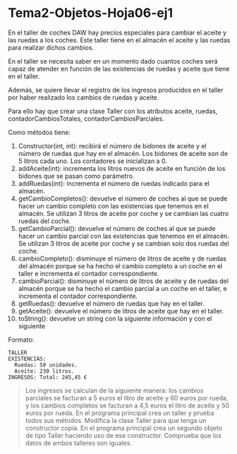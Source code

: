 # Tema2-Objetos-Hoja06-ej1

En el taller de coches DAW hay precios especiales para cambiar el aceite y las ruedas a los coches. Este taller tiene en el almacén el aceite y las ruedas para
realizar dichos cambios.


En el taller se necesita saber en un momento dado cuantos coches será capaz de atender en función de las existencias de ruedas y aceite que tiene en el taller.


Además, se quiere llevar el registro de los ingresos producidos en el taller por haber realizado los cambios de ruedas y aceite.


Para ello hay que crear una clase Taller con los atributos aceite, ruedas, contadorCambiosTotales, contadorCambiosParciales.


Como métodos tiene:
1. Constructor(int, int): recibirá el número de bidones de aceite y el número de ruedas que hay en el almacén. Los bidones de aceite son de 5 litros cada uno. Los contadores se inicializan a 0.
2. addAceite(int): incrementa los litros nuevos de aceite en función de los bidones que se pasan como parámetro.
3. addRuedas(int): incrementa el número de ruedas indicado para el almacén.
4. getCambioCompletos(): devuelve el número de coches al que se puede hacer un cambio completo con las existencias que tenemos en el almacén. Se utilizan 3 litros de aceite por coche y se cambian las cuatro ruedas del coche.
5. getCambioParcial(): devuelve el número de coches al que se puede hacer un cambio parcial con las existencias que tenemos en el almacén. Se utilizan 3 litros de aceite por coche y se cambian solo dos ruedas del coche.
6. cambioCompleto(): disminuye el número de litros de aceite y de ruedas del almacén porque se ha hecho el cambio completo a un coche en el taller e incrementa el contador correspondiente.
7. cambioParcial(): disminuye el número de litros de aceite y de ruedas del almacén porque se ha hecho el cambio parcial a un coche en el taller, e incrementa el contador correspondiente.
8. getRuedas(): devuelve el número de ruedas que hay en el taller.
9. getAceite(): devuelve el número de litros de aceite que hay en el taller.
10. toString(): devuelve un string con la siguiente información y con el siguiente


Formato:
```
TALLER
EXISTENCIAS:
  Ruedas: 50 unidades.
  Aceite: 230 litros.
INGRESOS: Total: 245,45 €
```
> Los ingresos se calculan de la siguiente manera: los cambios parciales se facturan a 5 euros el litro de aceite y 60 euros por rueda, y los cambios completos se facturan a 4,5 euros el litro de aceite y 50 euros por rueda. En el programa principal crea un taller y prueba todos sus métodos. 
Modifica la clase Taller para que tenga un constructor copia. En el programa principal crea un segundo objeto de tipo Taller haciendo uso de ese constructor.
Comprueba que los datos de ambos talleres son iguales.
